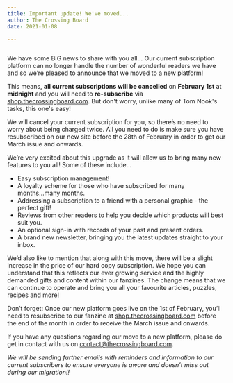 ```yaml
---
title: Important update! We've moved...
author: The Crossing Board
date: 2021-01-08

---
```

<div class="image-center">
<img class="no-border" src="/images/calendar/sold-out.png" alt="" />
</div>

We have some BIG news to share with you all... Our current subscription platform can no longer handle the number of wonderful readers we have and so we’re pleased to announce that we moved to a new platform!

This means, **all current subscriptions will be cancelled** on **February 1st** at **midnight** and you will need to **re-subscribe** via [shop.thecrossingboard.com](https://shop.thecrossingboard.com). But don't worry, unlike many of Tom Nook's tasks, this one's easy!

We will cancel your current subscription for you, so there’s no need to worry about being charged twice. All you need to do is make sure you have resubscribed on our new site before the 28th of February in order to get our March issue and onwards.

We’re very excited about this upgrade as it will allow us to bring many new features to you all! Some of these include...

* Easy subscription management!
* A loyalty scheme for those who have subscribed for many months...many months.
* Addressing a subscription to a friend with a personal graphic - the perfect gift!
* Reviews from other readers to help you decide which products will best suit you.
* An optional sign-in with records of your past and present orders.
* A brand new newsletter, bringing you the latest updates straight to your inbox.

We’d also like to mention that along with this move, there will be a slight increase in the price of our hard copy subscription. We hope you can understand that this reflects our ever growing service and the highly demanded gifts and content within our fanzines. The change means that we can continue to operate and bring you all your favourite articles, puzzles, recipes and more!

Don’t forget: Once our new platform goes live on the 1st of February, you’ll need to resubscribe to our fanzine at [shop.thecrossingboard.com](https://shop.thecrossingboard.com) before the end of the month in order to receive the March issue and onwards.

If you have any questions regarding our move to a new platform, please do get in contact with us on contact@thecrossingboard.com.

_We will be sending further emails with reminders and information to our current subscribers to ensure everyone is aware and doesn’t miss out during our migration!!_